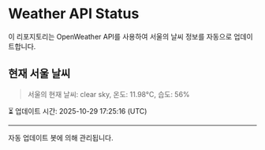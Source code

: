 
# Weather API Status

이 리포지토리는 OpenWeather API를 사용하여 서울의 날씨 정보를 자동으로 업데이트합니다.

## 현재 서울 날씨
> 서울의 현재 날씨: clear sky, 온도: 11.98°C, 습도: 56%

⏳ 업데이트 시간: 2025-10-29 17:25:16 (UTC)

---
자동 업데이트 봇에 의해 관리됩니다.
